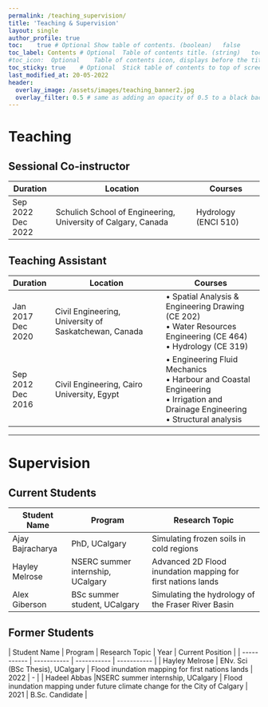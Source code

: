 ```yaml
---
permalink: /teaching_supervision/
title: 'Teaching & Supervision'
layout: single
author_profile: true
toc: 	true # Optional	Show table of contents. (boolean)	false
toc_label: Contents	# Optional	Table of contents title. (string)	toc_label in UI Text data file.
#toc_icon:	Optional	Table of contents icon, displays before the title. (string)	Font Awesome  file-alt icon. Other FA icons can be used instead.
toc_sticky: true	# Optional	Stick table of contents to top of screen.	false
last_modified_at: 20-05-2022
header:
  overlay_image: /assets/images/teaching_banner2.jpg
  overlay_filter: 0.5 # same as adding an opacity of 0.5 to a black background
---
```


# Teaching
<!---
Commented section
-->
## Sessional Co-instructor

| Duration | Location | Courses |
| ----------- | ----------- | ----------- |
| Sep 2022<br/>Dec 2022 | Schulich School of Engineering, University of Calgary, Canada | Hydrology (ENCI 510) |

## Teaching Assistant

| Duration | Location | Courses |
| ----------- | ----------- | ----------- |
| Jan 2017<br/>Dec 2020 | Civil Engineering, University of Saskatchewan, Canada | • Spatial Analysis & Engineering Drawing (CE 202)<br/>• Water Resources Engineering (CE 464)<br/>• Hydrology (CE 319)|
| Sep 2012<br/>Dec 2016 | Civil Engineering, Cairo University, Egypt | • Engineering Fluid Mechanics<br/>• Harbour and Coastal Engineering<br/>• Irrigation and Drainage Engineering<br/>• Structural analysis|


_______________

# Supervision

## Current Students

| Student Name | Program | Research Topic |
| ----------- | ----------- | -----------  |
| Ajay Bajracharya | PhD, UCalgary | Simulating frozen soils in cold regions | 
| Hayley Melrose | NSERC summer internship, UCalgary | Advanced 2D Flood inundation mapping for first nations lands|
| Alex Giberson | BSc summer student, UCalgary | Simulating the hydrology of the Fraser River Basin |

## Former Students

| Student Name | Program | Research Topic | Year | Current Position |
| ----------- | ----------- | ----------- | ----------- |
| Hayley Melrose | ENv. Sci (BSc Thesis), UCalgary | Flood inundation mapping for first nations lands | 2022 | - |
| Hadeel Abbas |NSERC summer internship, UCalgary | Flood inundation mapping under future climate change for the City of Calgary | 2021 | B.Sc. Candidate |
